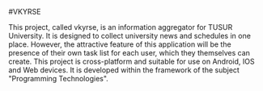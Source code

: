 #VKYRSE

This project, called vkyrse, is an information aggregator for TUSUR University.
It is designed to collect university news and schedules in one place.
However, the attractive feature of this application will be the presence of their own task list for each user, which they themselves can create.
This project is cross-platform and suitable for use on Android, IOS and Web devices.
It is developed within the framework of the subject "Programming Technologies".
